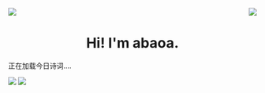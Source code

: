 <!DOCTYPE html>
<html lang="en">
  
<head><meta charset="UTF-8">
<script src="https://sdk.jinrishici.com/v2/browser/jinrishici.js" charset="utf-8"></script>
</head>
  
<p>
  <a href="https://count.getloli.com/"><img src="https://count.getloli.com/get/@:abaoa"></a>
  <img src="https://weather-icon.journeyad.repl.co/@shenzhen?v=1" align="right">
</p>

<h1 align="center">Hi! I'm abaoa.</h1>

<span id="jinrishici-sentence">正在加载今日诗词....</span>


![](https://raw.githubusercontent.com/abaoa/github-stats-transparent/output/generated/overview.svg)
![](https://raw.githubusercontent.com/abaoa/github-stats-transparent/output/generated/languages.svg)
  
</html>

